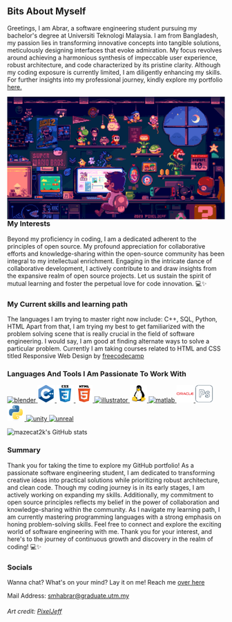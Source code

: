 ## **Bits About Myself**

Greetings, I am Abrar, a software engineering student pursuing my bachelor's degree at Universiti Teknologi Malaysia. I am from Bangladesh, my passion lies in transforming innovative concepts into tangible solutions, meticulously designing interfaces that evoke admiration. My focus revolves around achieving a harmonious synthesis of impeccable user experience, robust architecture, and code characterized by its pristine clarity. Although my coding exposure is currently limited, I am diligently enhancing my skills. For further insights into my professional journey, kindly explore my portfolio [here.](https://mazecat2k.github.io/)

<img align="right" src="https://github.com/mazecat2k/mazecat2k/blob/main/codingjeffgif.gif">


### **My Interests**                                                                                                                          

Beyond my proficiency in coding, I am a dedicated adherent to the principles of open source. My profound appreciation for collaborative efforts and knowledge-sharing within the open-source community has been integral to my intellectual enrichment. Engaging in the intricate dance of collaborative development, I actively contribute to and draw insights from the expansive realm of open source projects. Let us sustain the spirit of mutual learning and foster the perpetual love for code innovation. 💻✨

### **My Current skills and learning path**

The languages I am trying to master right now include: C++, SQL, Python, HTML
Apart from that, I am trying my best to get familiarized with the problem solving scene that is really crucial in the field of software engineering. I would say, I am good at finding alternate ways to solve a particular problem.
Currently I am taking courses related to HTML and CSS titled Responsive Web Design by [freecodecamp](https://www.freecodecamp.org/learn/2022/responsive-web-design/)

### **Languages And Tools I Am Passionate To Work With**
<p align="left">  <a href="https://www.blender.org/" target="_blank" rel="noreferrer"> <img src="https://download.blender.org/branding/community/blender_community_badge_white.svg" alt="blender" width="40" height="40"/> </a> <a href="https://www.w3schools.com/cpp/" target="_blank" rel="noreferrer"> <img src="https://raw.githubusercontent.com/devicons/devicon/master/icons/cplusplus/cplusplus-original.svg" alt="cplusplus" width="40" height="40"/> </a> <a href="https://www.w3schools.com/css/" target="_blank" rel="noreferrer"> <img src="https://raw.githubusercontent.com/devicons/devicon/master/icons/css3/css3-original-wordmark.svg" alt="css3" width="40" height="40"/> </a> <a href="https://www.w3.org/html/" target="_blank" rel="noreferrer"> <img src="https://raw.githubusercontent.com/devicons/devicon/master/icons/html5/html5-original-wordmark.svg" alt="html5" width="40" height="40"/> </a> <a href="https://www.adobe.com/in/products/illustrator.html" target="_blank" rel="noreferrer"> <img src="https://www.vectorlogo.zone/logos/adobe_illustrator/adobe_illustrator-icon.svg" alt="illustrator" width="40" height="40"/> </a> <a href="https://www.linux.org/" target="_blank" rel="noreferrer"> <img src="https://raw.githubusercontent.com/devicons/devicon/master/icons/linux/linux-original.svg" alt="linux" width="40" height="40"/> </a> <a href="https://www.mathworks.com/" target="_blank" rel="noreferrer"> <img src="https://upload.wikimedia.org/wikipedia/commons/2/21/Matlab_Logo.png" alt="matlab" width="40" height="40"/> </a> <a href="https://www.oracle.com/" target="_blank" rel="noreferrer"> <img src="https://raw.githubusercontent.com/devicons/devicon/master/icons/oracle/oracle-original.svg" alt="oracle" width="40" height="40"/> </a> <a href="https://www.photoshop.com/en" target="_blank" rel="noreferrer"> <img src="https://raw.githubusercontent.com/devicons/devicon/master/icons/photoshop/photoshop-line.svg" alt="photoshop" width="40" height="40"/> </a> <a href="https://www.python.org" target="_blank" rel="noreferrer"> <img src="https://raw.githubusercontent.com/devicons/devicon/master/icons/python/python-original.svg" alt="python" width="40" height="40"/> </a> <a href="https://unity.com/" target="_blank" rel="noreferrer"> <img src="https://www.vectorlogo.zone/logos/unity3d/unity3d-icon.svg" alt="unity" width="40" height="40"/> </a> <a href="https://unrealengine.com/" target="_blank" rel="noreferrer"> <img src="https://raw.githubusercontent.com/kenangundogan/fontisto/036b7eca71aab1bef8e6a0518f7329f13ed62f6b/icons/svg/brand/unreal-engine.svg" alt="unreal" width="40" height="40"/> </a> </p>

![mazecat2k's GitHub stats](https://github-readme-stats.vercel.app/api?username=mazecat2k&theme=merko&show_icons=true)

### **Summary**

Thank you for taking the time to explore my GitHub portfolio! As a passionate software engineering student, I am dedicated to transforming creative ideas into practical solutions while prioritizing robust architecture, and clean code. Though my coding journey is in its early stages, I am actively working on expanding my skills. Additionally, my commitment to open source principles reflects my belief in the power of collaboration and knowledge-sharing within the community.
As I navigate my learning path, I am currently mastering programming languages with a strong emphasis on honing problem-solving skills. Feel free to connect and explore the exciting world of software engineering with me. Thank you for your interest, and here's to the journey of continuous growth and discovery in the realm of coding! 💻✨


### **Socials**

Wanna chat? What's on your mind? Lay it on me!
Reach me [over here](https://www.linkedin.com/in/abraralrashid/)

Mail Address: smhabrar@graduate.utm.my

###### Art credit: [PixelJeff](https://artstation.com/artwork/8ldGwO)

